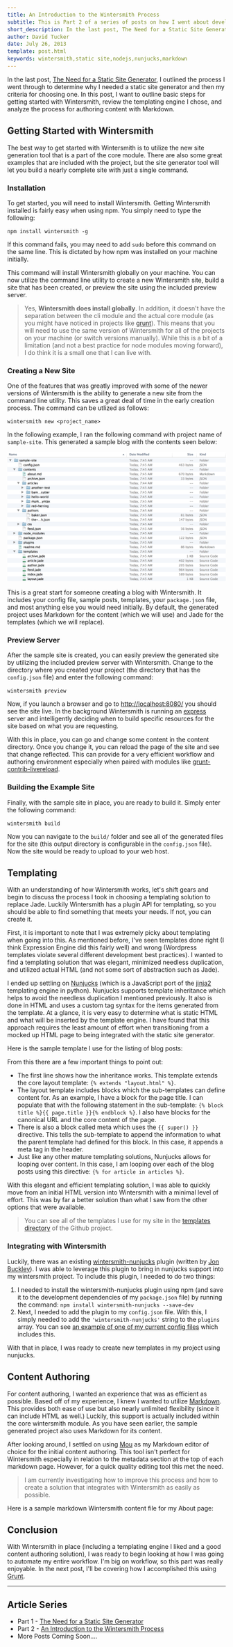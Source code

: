 ```yaml
---
title: An Introduction to the Wintersmith Process
subtitle: This is Part 2 of a series of posts on how I went about developing my new site and the technology, reasoning, and lessons behind it.  See <a href="#seriesListing">entire series listing</a>.
short_description: In the last post, The Need for a Static Site Generator, I outlined the process I went through to determine why I needed a static site generator and then my criteria for choosing one.  In this post, I want to outline basic steps for getting started with Wintersmith, review the templating engine I chose, and analyze the process for authoring content with Markdown.
author: David Tucker
date: July 26, 2013
template: post.html
keywords: wintersmith,static site,nodejs,nunjucks,markdown
---
```


In the last post, [The Need for a Static Site Generator](/articles/move-to-static-site-generator/), I outlined the process I went through to determine why I needed a static site generator and then my criteria for choosing one.  In this post, I want to outline basic steps for getting started with Wintersmith, review the templating engine I chose, and analyze the process for authoring content with Markdown.

## Getting Started with Wintersmith

The best way to get started with Wintersmith is to utilize the new site generation tool that is a part of the core module.  There are also some great examples that are included with the project, but the site generator tool will let you build a nearly complete site with just a single command.

### Installation

To get started, you will need to install Wintersmith.  Getting Wintersmith installed is fairly easy when using npm.  You simply need to type the following:

```
npm install wintersmith -g
```

If this command fails, you may need to add `sudo` before this command on the same line.  This is dictated by how npm was installed on your machine initially.

This command will install Wintersmith globally on your machine.  You can now utilize the command line utility to create a new Wintersmith site, build a site that has been created, or preview the site using the included preview server.

> Yes, <b>Wintersmith does install globally</b>.  In addition, it doesn't have the separation between the cli module and the actual core module (as you might have noticed in projects like <a href="https://github.com/gruntjs/grunt" target="_blank">grunt</a>).  This means that you will need to use the same version of Wintersmith for all of the projects on your machine (or switch versions manually).  While this is a bit of a limitation (and not a best practice for node modules moving forward), I do think it is a small one that I can live with.

### Creating a New Site

One of the features that was greatly improved with some of the newer versions of Wintersmith is the ability to generate a new site from the command line utility.  This saves a great deal of time in the early creation process.  The command can be utlized as follows:

```
wintersmith new <project_name>
```

In the following example, I ran the following command with project name of `sample-site`.  This generated a sample blog with the contents seen below:

![Wintersmith New Site](wintersmithNew.png "Wintersmith New Site")

This is a great start for someone creating a blog with Wintersmith.  It includes your config file, sample posts, templates, your `package.json` file, and most anything else you would need initially.  By default, the generated project uses Markdown for the content (which we will use) and Jade for the templates (which we will replace).

### Preview Server

After the sample site is created, you can easily preview the generated site by utilizing the included preview server with Wintersmith.  Change to the directory where you created your project (the directory that has the `config.json` file) and enter the following command:

``` 
wintersmith preview
```

Now, if you launch a browser and go to [http://localhost:8080/](http://localhost:8080/) you should see the site live.  In the background Wintersmith is running an <a href="http://expressjs.com/" target="_blank">express</a> server and intelligently deciding when to build specific resources for the site based on what you are requesting.

With this in place, you can go and change some content in the content directory.  Once you change it, you can reload the page of the site and see that change reflected.  This can provide for a very efficient workflow and authoring environment especially when paired with modules like <a href="https://github.com/gruntjs/grunt-contrib-livereload" target="_blank">grunt-contrib-livereload</a>.

### Building the Example Site

Finally, with the sample site in place, you are ready to build it.  Simply enter the following command:

```
wintersmith build
```

Now you can navigate to the `build/` folder and see all of the generated files for the site (this output directory is configurable in the `config.json` file).  Now the site would be ready to upload to your web host.

## Templating

With an understanding of how Wintersmith works, let's shift gears and begin to discuss the process I took in choosing a templating solution to replace Jade.  Luckily Wintersmith has a plugin API for templating, so you should be able to find something that meets your needs.  If not, you can create it.

First, it is important to note that I was extremely picky about templating when going into this.  As mentioned before, I've seen templates done right (I think Expression Engine did this fairly well) and wrong (Wordpress templates violate several different development best practices).  I wanted to find a templating solution that was elegant, minimized needless duplication, and utilized actual HTML (and not some sort of abstraction such as Jade).

I ended up settling on <a href="http://nunjucks.jlongster.com/" target="_blank">Nunjucks</a> (which is a JavaScript port of the <a href="http://jinja.pocoo.org/" target="_blank">jinja2</a> templating engine in python).  Nunjucks supports template inheritance which helps to avoid the needless duplication I mentioned previously.  It also is done in HTML and uses a custom tag syntax for the items generated from the template.  At a glance, it is very easy to determine what is static HTML and what will be inserted by the template engine.  I have found that this approach requires the least amount of effort when transitioning from a mocked up HTML page to being integrated with the static site generator.

Here is the sample template I use for the listing of blog posts:

<script src="https://gist.github.com/davidtucker/6090668.js"></script>

From this there are a few important things to point out:

* The first line shows how the inheritance works.  This template extends the core layout template: `{% extends "layout.html" %}`.
* The layout template includes blocks which the sub-templates can define content for.  As an example, I have a block for the page title.  I can populate that with the following statement in the sub-template: `{% block title %}{{ page.title }}{% endblock %}`.  I also have blocks for the canonical URL and the core content of the page.
* There is also a block called meta which uses the `{{ super() }}` directive.  This tells the sub-template to append the information to what the parent template had defined for this block.  In this case, it appends a meta tag in the header.
* Just like any other mature templating solutions, Nunjucks allows for looping over content.  In this case, I am looping over each of the blog posts using this directive: `{% for article in articles %}`.

With this elegant and efficient templating solution, I was able to quickly move from an initial HTML version into Wintersmith with a minimal level of effort.  This was by far a better solution than what I saw from the other options that were available.

> You can see all of the templates I use for my site in the <a href="https://github.com/davidtucker/davidtucker-blog/tree/develop/templates" target="_blank">templates directory</a> of the Github project.

### Integrating with Wintersmith

Luckily, there was an existing <a href="https://github.com/jbuck/wintersmith-nunjucks" target="_blank">wintersmith-nunjucks</a> plugin (written by <a href="https://github.com/jbuck" target="_blank">Jon Buckley</a>).  I was able to leverage this plugin to bring in nunjucks support into my wintersmith project.  To include this plugin, I needed to do two things:

1.  I needed to install the wintersmith-nunjucks plugin using npm (and save it to the development dependencies of my `package.json` file) by running the command: `npm install wintersmith-nunjucks --save-dev`
2.  Next, I needed to add the plugin to my `config.json` file.  With this, I simply needed to add the `'wintersmith-nunjucks'` string to the `plugins` array.  You can see <a href="https://github.com/davidtucker/davidtucker-blog/blob/develop/config-preview.json" target="_blank">an example of one of my current config files</a> which includes this.

With that in place, I was ready to create new templates in my project using nunjucks.

## Content Authoring

For content authoring, I wanted an experience that was as efficient as possible.  Based off of my experience, I knew I wanted to utilize <a href="http://daringfireball.net/projects/markdown/" target="_blank">Markdown</a>.  This provides both ease of use but also nearly unlimited flexibility (since it can include HTML as well.)  Luckily, this support is actually included within the core wintersmith module.  As you have seen earlier, the sample generated project also uses Markdown for its content.

After looking around, I settled on using <a href="http://mouapp.com/" target="_blank">Mou</a> as my Markdown editor of choice for the initial content authoring.  This tool isn't perfect for Wintersmith especially in relation to the metadata section at the top of each markdown page.  However, for a quick quality editing tool this met the need.  

> I am currently investigating how to improve this process and how to create a solution that integrates with Wintersmith as easily as possible.

Here is a sample markdown Wintersmith content file for my About page:

<script src="https://gist.github.com/davidtucker/6091783.js"></script>

## Conclusion

With Wintersmith in place (including a templating engine I liked and a good content authoring solution), I was ready to begin looking at how I was going to automate my entire workflow.  I'm big on workflow, so this part was really enjoyable.  In the next post, I'll be covering how I accomplished this using <a href="http://gruntjs.com/" target="_blank">Grunt</a>.

---
<a name="seriesListing"></a>
## Article Series

* Part 1 - [The Need for a Static Site Generator](/articles/move-to-static-site-generator/)
* Part 2 - [An Introduction to the Wintersmith Process](/articles/introduction-to-wintersmith/)
* More Posts Coming Soon....

